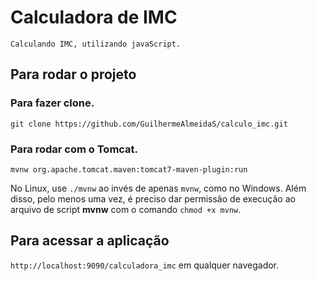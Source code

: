 # Calculadora de IMC
`Calculando IMC, utilizando javaScript.`

## Para rodar o projeto

### Para fazer clone.

`git clone https://github.com/GuilhermeAlmeidaS/calculo_imc.git`

### Para rodar com o Tomcat.

`mvnw org.apache.tomcat.maven:tomcat7-maven-plugin:run`

No Linux, use `./mvnw` ao invés de apenas `mvnw`, como no Windows. Além disso, pelo menos uma vez, é preciso dar permissão de execução ao arquivo de script **mvnw** com o comando `chmod +x mvnw`.

## Para acessar a aplicação

`http://localhost:9090/calculadora_imc` em qualquer navegador.
